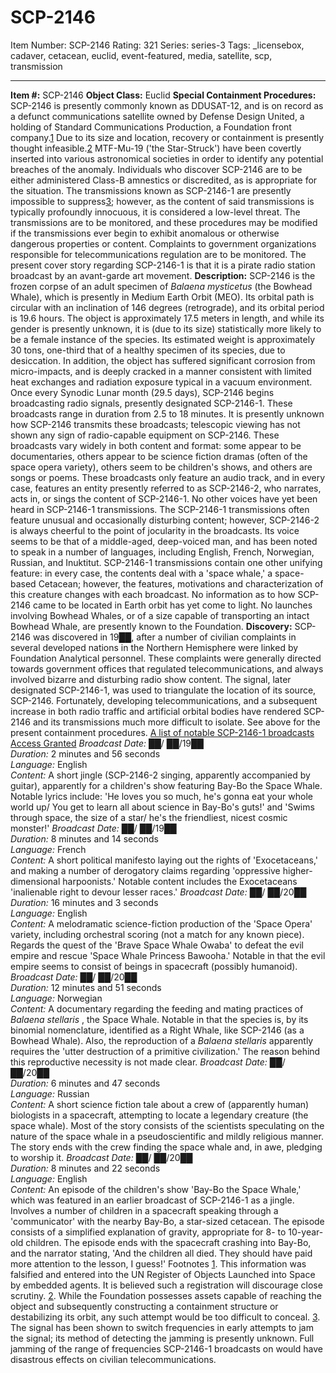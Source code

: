 # SCP-2146
Item Number: SCP-2146
Rating: 321
Series: series-3
Tags: _licensebox, cadaver, cetacean, euclid, event-featured, media, satellite, scp, transmission

---

**Item #:** SCP-2146
**Object Class:** Euclid
**Special Containment Procedures:** SCP-2146 is presently commonly known as DDUSAT-12, and is on record as a defunct communications satellite owned by Defense Design United, a holding of Standard Communications Production, a Foundation front company.[1](javascript:;) Due to its size and location, recovery or containment is presently thought infeasible.[2](javascript:;) MTF-Mu-19 ('the Star-Struck') have been covertly inserted into various astronomical societies in order to identify any potential breaches of the anomaly. Individuals who discover SCP-2146 are to be either administered Class-B amnestics or discredited, as is appropriate for the situation.
The transmissions known as SCP-2146-1 are presently impossible to suppress[3](javascript:;); however, as the content of said transmissions is typically profoundly innocuous, it is considered a low-level threat. The transmissions are to be monitored, and these procedures may be modified if the transmissions ever begin to exhibit anomalous or otherwise dangerous properties or content. Complaints to government organizations responsible for telecommunications regulation are to be monitored. The present cover story regarding SCP-2146-1 is that it is a pirate radio station broadcast by an avant-garde art movement.
**Description:** SCP-2146 is the frozen corpse of an adult specimen of _Balaena mysticetus_ (the Bowhead Whale), which is presently in Medium Earth Orbit (MEO). Its orbital path is circular with an inclination of 146 degrees (retrograde), and its orbital period is 19.6 hours.
The object is approximately 17.5 meters in length, and while its gender is presently unknown, it is (due to its size) statistically more likely to be a female instance of the species. Its estimated weight is approximately 30 tons, one-third that of a healthy specimen of its species, due to desiccation. In addition, the object has suffered significant corrosion from micro-impacts, and is deeply cracked in a manner consistent with limited heat exchanges and radiation exposure typical in a vacuum environment.
Once every Synodic Lunar month (29.5 days), SCP-2146 begins broadcasting radio signals, presently designated SCP-2146-1. These broadcasts range in duration from 2.5 to 18 minutes. It is presently unknown how SCP-2146 transmits these broadcasts; telescopic viewing has not shown any sign of radio-capable equipment on SCP-2146.
These broadcasts vary widely in both content and format: some appear to be documentaries, others appear to be science fiction dramas (often of the space opera variety), others seem to be children's shows, and others are songs or poems. These broadcasts only feature an audio track, and in every case, features an entity presently referred to as SCP-2146-2, who narrates, acts in, or sings the content of SCP-2146-1. No other voices have yet been heard in SCP-2146-1 transmissions.
The SCP-2146-1 transmissions often feature unusual and occasionally disturbing content; however, SCP-2146-2 is always cheerful to the point of jocularity in the broadcasts. Its voice seems to be that of a middle-aged, deep-voiced man, and has been noted to speak in a number of languages, including English, French, Norwegian, Russian, and Inuktitut.
SCP-2146-1 transmissions contain one other unifying feature: in every case, the contents deal with a 'space whale,' a space-based Cetacean; however, the features, motivations and characterization of this creature changes with each broadcast.
No information as to how SCP-2146 came to be located in Earth orbit has yet come to light. No launches involving Bowhead Whales, or of a size capable of transporting an intact Bowhead Whale, are presently known to the Foundation.
**Discovery:** SCP-2146 was discovered in 19██, after a number of civilian complaints in several developed nations in the Northern Hemisphere were linked by Foundation Analytical personnel. These complaints were generally directed towards government offices that regulated telecommunications, and always involved bizarre and disturbing radio show content. The signal, later designated SCP-2146-1, was used to triangulate the location of its source, SCP-2146. Fortunately, developing telecommunications, and a subsequent increase in both radio traffic and artificial orbital bodies have rendered SCP-2146 and its transmissions much more difficult to isolate. See above for the present containment procedures.
[A list of notable SCP-2146-1 broadcasts](javascript:;)
[Access Granted](javascript:;)
_Broadcast Date:_ ██/ ██/19██  
_Duration:_ 2 minutes and 56 seconds  
_Language:_ English  
_Content:_ A short jingle (SCP-2146-2 singing, apparently accompanied by guitar), apparently for a children's show featuring Bay-Bo the Space Whale. Notable lyrics include: 'He loves you so much, he's gonna eat your whole world up/ You get to learn all about science in Bay-Bo's guts!' and 'Swims through space, the size of a star/ he's the friendliest, nicest cosmic monster!'
_Broadcast Date:_ ██/ ██/19██  
_Duration:_ 8 minutes and 14 seconds  
_Language:_ French  
_Content:_ A short political manifesto laying out the rights of 'Exocetaceans,' and making a number of derogatory claims regarding 'oppressive higher-dimensional harpoonists.' Notable content includes the Exocetaceans 'inalienable right to devour lesser races.'
_Broadcast Date:_ ██/ ██/20██  
_Duration:_ 16 minutes and 3 seconds  
_Language:_ English  
_Content:_ A melodramatic science-fiction production of the 'Space Opera' variety, including orchestral scoring (not a match for any known piece). Regards the quest of the 'Brave Space Whale Owaba' to defeat the evil empire and rescue 'Space Whale Princess Bawooha.' Notable in that the evil empire seems to consist of beings in spacecraft (possibly humanoid).
_Broadcast Date:_ ██/ ██/20██  
_Duration:_ 12 minutes and 51 seconds  
_Language:_ Norwegian  
_Content:_ A documentary regarding the feeding and mating practices of _Balaena stellaris_ , the Space Whale. Notable in that the species is, by its binomial nomenclature, identified as a Right Whale, like SCP-2146 (as a Bowhead Whale). Also, the reproduction of a _Balaena stellaris_ apparently requires the 'utter destruction of a primitive civilization.' The reason behind this reproductive necessity is not made clear.
_Broadcast Date:_ ██/ ██/20██  
_Duration:_ 6 minutes and 47 seconds  
_Language:_ Russian  
_Content:_ A short science fiction tale about a crew of (apparently human) biologists in a spacecraft, attempting to locate a legendary creature (the space whale). Most of the story consists of the scientists speculating on the nature of the space whale in a pseudoscientific and mildly religious manner. The story ends with the crew finding the space whale and, in awe, pledging to worship it.
_Broadcast Date:_ ██/ ██/20██  
_Duration:_ 8 minutes and 22 seconds  
_Language:_ English  
_Content:_ An episode of the children's show 'Bay-Bo the Space Whale,' which was featured in an earlier broadcast of SCP-2146-1 as a jingle. Involves a number of children in a spacecraft speaking through a 'communicator' with the nearby Bay-Bo, a star-sized cetacean. The episode consists of a simplified explanation of gravity, appropriate for 8- to 10-year-old children. The episode ends with the spacecraft crashing into Bay-Bo, and the narrator stating, 'And the children all died. They should have paid more attention to the lesson, I guess!'
Footnotes
[1](javascript:;). This information was falsified and entered into the UN Register of Objects Launched into Space by embedded agents. It is believed such a registration will discourage close scrutiny.
[2](javascript:;). While the Foundation possesses assets capable of reaching the object and subsequently constructing a containment structure or destabilizing its orbit, any such attempt would be too difficult to conceal.
[3](javascript:;). The signal has been shown to switch frequencies in early attempts to jam the signal; its method of detecting the jamming is presently unknown. Full jamming of the range of frequencies SCP-2146-1 broadcasts on would have disastrous effects on civilian telecommunications.